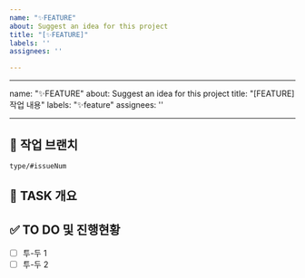 ```yaml
---
name: "✨FEATURE"
about: Suggest an idea for this project
title: "[✨FEATURE]"
labels: ''
assignees: ''

---
```


---
name: "✨FEATURE"
about: Suggest an idea for this project
title: "[FEATURE] 작업 내용"
labels: "✨feature"
assignees: ''

---

## 🌳 작업 브랜치

<!-- 작업하게 될 브랜치를 명시해주세요 -->

`type/#issueNum`

## 📝 TASK 개요


## ✅ TO DO 및 진행현황

<!-- 할 일 목록을 만들고 진행 사항 표시 -->

- [ ] 투-두 1
- [ ] 투-두 2
